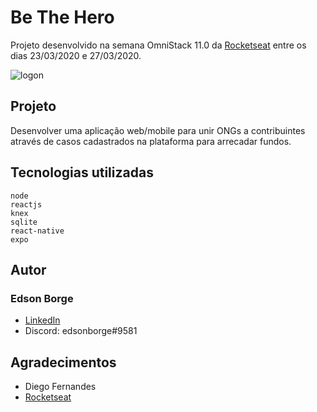 # Be The Hero
Projeto desenvolvido na semana OmniStack 11.0 da [Rocketseat](https://rocketseat.com.br/) entre os dias 23/03/2020 e 27/03/2020.

![logon](https://user-images.githubusercontent.com/17258402/77952408-fbeaed80-72a1-11ea-8446-7183897ffd48.png)

## Projeto
Desenvolver uma aplicação web/mobile para unir ONGs a contribuintes através de casos cadastrados na plataforma para arrecadar fundos.

## Tecnologias utilizadas

```
node
reactjs
knex
sqlite
react-native
expo
```

## Autor

### Edson Borge

* [LinkedIn](https://www.linkedin.com/in/edsonborge/)
* Discord: edsonborge#9581

## Agradecimentos

* Diego Fernandes
* [Rocketseat](https://github.com/Rocketseat)
